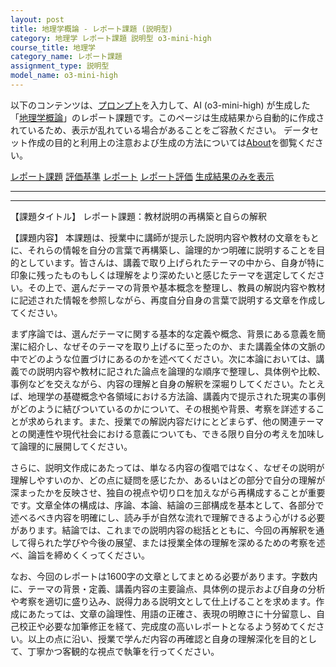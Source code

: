 ```yaml
---
layout: post
title: 地理学概論 - レポート課題 (説明型)
category: 地理学 レポート課題 説明型 o3-mini-high
course_title: 地理学
category_name: レポート課題
assignment_type: 説明型
model_name: o3-mini-high
---
```


以下のコンテンツは、[プロンプト](https://github.com/takedatoshiyuki/synthetic_assignments/tree/main/generated/地理学/o3-mini-high/prompt_レポート課題-説明型.md)を入力して、AI (o3-mini-high) が生成した「[地理学概論](/contents/地理学/)」のレポート課題です。このページは生成結果から自動的に作成されているため、表示が乱れている場合があることをご容赦ください。
データセット作成の目的と利用上の注意および生成の方法については[About](/About)を御覧ください。

[レポート課題](../レポート課題-説明型)
[評価基準](../評価基準-説明型)
[レポート](../レポート-説明型)
[レポート評価](../レポート評価-説明型)
[生成結果のみを表示](https://github.com/takedatoshiyuki/synthetic_assignments/tree/main/generated/地理学/o3-mini-high/レポート課題-説明型.md)
  

***
***
  
【課題タイトル】
レポート課題：教材説明の再構築と自らの解釈

【課題内容】
本課題は、授業中に講師が提示した説明内容や教材の文章をもとに、それらの情報を自分の言葉で再構築し、論理的かつ明確に説明することを目的としています。皆さんは、講義で取り上げられたテーマの中から、自身が特に印象に残ったものもしくは理解をより深めたいと感じたテーマを選定してください。その上で、選んだテーマの背景や基本概念を整理し、教員の解説内容や教材に記述された情報を参照しながら、再度自分自身の言葉で説明する文章を作成してください。

まず序論では、選んだテーマに関する基本的な定義や概念、背景にある意義を簡潔に紹介し、なぜそのテーマを取り上げるに至ったのか、また講義全体の文脈の中でどのような位置づけにあるのかを述べてください。次に本論においては、講義での説明内容や教材に記された論点を論理的な順序で整理し、具体例や比較、事例などを交えながら、内容の理解と自身の解釈を深堀りしてください。たとえば、地理学の基礎概念や各領域における方法論、講義内で提示された現実の事例がどのように結びついているのかについて、その根拠や背景、考察を詳述することが求められます。また、授業での解説内容だけにとどまらず、他の関連テーマとの関連性や現代社会における意義についても、できる限り自分の考えを加味して論理的に展開してください。

さらに、説明文作成にあたっては、単なる内容の復唱ではなく、なぜその説明が理解しやすいのか、どの点に疑問を感じたか、あるいはどの部分で自分の理解が深まったかを反映させ、独自の視点や切り口を加えながら再構成することが重要です。文章全体の構成は、序論、本論、結論の三部構成を基本として、各部分で述べるべき内容を明確にし、読み手が自然な流れで理解できるよう心がける必要があります。結論では、これまでの説明内容の総括とともに、今回の再解釈を通して得られた学びや今後の展望、または授業全体の理解を深めるための考察を述べ、論旨を締めくくってください。

なお、今回のレポートは1600字の文章としてまとめる必要があります。字数内に、テーマの背景・定義、講義内容の主要論点、具体例の提示および自身の分析や考察を適切に盛り込み、説得力ある説明文として仕上げることを求めます。作成にあたっては、文章の論理性、用語の正確さ、表現の明瞭さに十分留意し、自己校正や必要な加筆修正を経て、完成度の高いレポートとなるよう努めてください。以上の点に沿い、授業で学んだ内容の再確認と自身の理解深化を目的として、丁寧かつ客観的な視点で執筆を行ってください。
